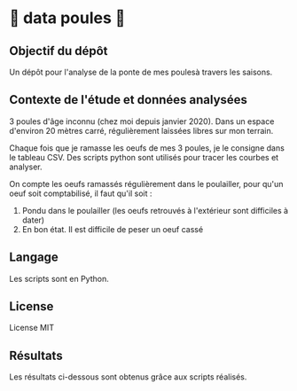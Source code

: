# :chicken: data poules :chicken:

## Objectif du dépôt

Un dépôt pour l'analyse de la ponte de mes poulesà travers les saisons.

## Contexte de l'étude et données analysées
3 poules d'âge inconnu (chez moi depuis janvier 2020). Dans un espace d'environ 20 mètres carré, régulièrement laissées libres sur mon terrain.

Chaque fois que je ramasse les oeufs de mes 3 poules, je le consigne dans le tableau CSV. Des scripts python sont utilisés pour tracer les courbes et analyser.
 
On compte les oeufs ramassés régulièrement dans le poulailler, pour qu'un oeuf soit comptabilisé, il faut qu'il soit :
1. Pondu dans le poulailler (les oeufs retrouvés à l'extérieur sont difficiles à dater)
2. En bon état. Il est difficile de peser un oeuf cassé
 
## Langage
Les scripts sont en Python.

## License
License MIT

## Résultats
Les résultats ci-dessous sont obtenus grâce aux scripts réalisés.
